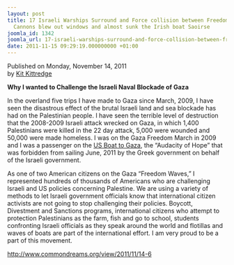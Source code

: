 ```yaml
---
layout: post
title: 17 Israeli Warships Surround and Force collision between Freedom Waves boats--Water
  Cannons blew out windows and almost sunk the Irish boat Saoirse
joomla_id: 1342
joomla_url: 17-israeli-warships-surround-and-force-collision-between-freedom-waves-boats-water-cannons-blew-out-windows-and-almost-sunk-the-irish-boat-saoirse
date: 2011-11-15 09:29:19.000000000 +01:00
---
```

<div><span> Published on Monday, November 14, 2011 </span>
<div>by  <a href="http://www.commondreams.org/author/kit-kittredge">Kit Kittredge</a></div>
</div>
<p><strong>Why I wanted to Challenge the Israeli Naval Blockade of Gaza</strong></p>
<p>In the overland five trips I have made to Gaza since March, 2009, I  have seen the disastrous effect of the brutal Israeli land and sea  blockade has had on the Palestinian people. I have seen the terrible  level of destruction that the 2008-2009 Israeli attack wrecked on Gaza,  in which 1,400 Palestinians were killed in the 22 day attack, 5,000 were  wounded and 50,000 were made homeless. I was on the Gaza Freedom March  in 2009 and I was a passenger on the <a href="http://ustogaza.org/" target="_blank" rel="nofollow">US Boat to Gaza</a>, the “Audacity of Hope” that was forbidden from sailing June, 2011 by the Greek government on behalf of the Israeli government.</p>
<p>As one of two American citizens on the Gaza “Freedom Waves,” I  represented hundreds of thousands of Americans who are challenging  Israeli and US policies concerning Palestine. We are using a variety of  methods to let Israeli government officials know that international  citizen activists are not going to stop challenging their policies.  Boycott, Divestment and Sanctions programs, international citizens who  attempt to protection Palestinians as the farm, fish and go to school,  students confronting Israeli officials as they speak around the world  and flotillas and waves of boats are part of the international effort. I  am very proud to be a part of this movement.</p>
<p><a href="http://www.commondreams.org/view/2011/11/14-6">http://www.commondreams.org/view/2011/11/14-6</a></p>
